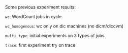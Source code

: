 Some previous experiment results:

`wc`: WordCount jobs in cycle

`wc_homogenous`: wc only on dic machines (no dicm/diccvm)

`multi_type`: initial experiments on 3 types of jobs

`trace`: first experiment try on trace